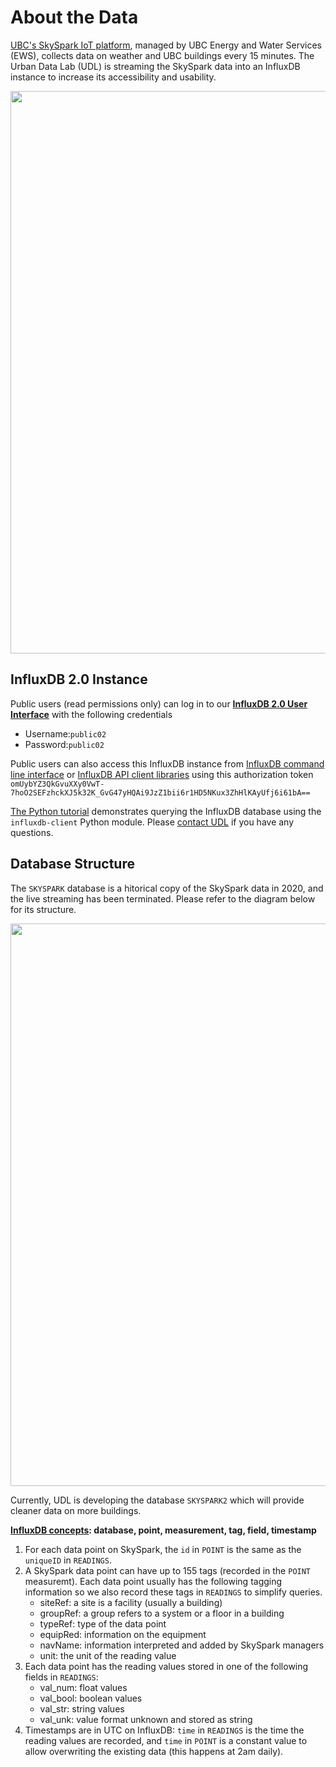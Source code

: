 # About the Data
[UBC's SkySpark IoT platform](https://skyspark.energy.ubc.ca/), managed by UBC Energy and Water Services (EWS), collects data on weather and UBC buildings every 15 minutes. The Urban Data Lab (UDL) is streaming the SkySpark data into an InfluxDB instance to increase its accessibility and usability.

<p align="center">
  <img width="900" src="https://github.com/UBC-UrbanDataLab/SkySpark_data/blob/master/images/InfluxDB_UI_Example.PNG">
</p>

## InfluxDB 2.0 Instance
Public users (read permissions only) can log in to our [**InfluxDB 2.0 User Interface**](http://206.12.92.81:8086/) with the following credentials
- Username:`public02`
- Password:`public02`

Public users can also access this InfluxDB instance from [InfluxDB command line interface](https://docs.influxdata.com/influxdb/v2.0/) or [InfluxDB API client libraries](https://docs.influxdata.com/influxdb/v2.0/tools/client-libraries/) using this authorization token `omUybYZ3QkGvuXXy0VwT-7hoO2SEFzhckXJ5k32K_GvG47yHQAi9JzZ1bii6r1HD5NKux3ZhHlKAyUfj6i61bA==` 

[The Python tutorial](https://github.com/UBC-UrbanDataLab/SkySpark_data/blob/master/SKYSPARK2%20Tutorial%20v1.ipynb) demonstrates querying the InfluxDB database using the `influxdb-client` Python module. Please [contact UDL](https://urbandatalab.io/) if you have any questions.

## Database Structure
The `SKYSPARK` database is a hitorical copy of the SkySpark data in 2020, and the live streaming has been terminated. Please refer to the diagram below for its structure.

<p align="center">
  <img width="900" src="https://github.com/UBC-UrbanDataLab/SkySpark_data/blob/master/images/SKYSPARK%20Structure.JPG">
</p>

Currently, UDL is developing the database  `SKYSPARK2` which will provide cleaner data on more buildings.


**[InfluxDB concepts](https://docs.influxdata.com/influxdb/v2.0/reference/key-concepts/): database, point, measurement, tag, field, timestamp**
1. For each data point on SkySpark, the `id` in `POINT` is the same as the `uniqueID` in `READINGS`.
2. A SkySpark data point can have up to 155 tags (recorded in the `POINT` measuremt). Each data point usually has the following tagging information so we also record these tags in `READINGS` to simplify queries.
   * siteRef: a site is a facility (usually a building) 
   * groupRef: a group refers to a system or a floor in a building
   * typeRef: type of the data point  
   * equipRed: information on the equipment
   * navName: information interpreted and added by SkySpark managers
   * unit: the unit of the reading value
3. Each data point has the reading values stored in one of the following fields in `READINGS`:
   * val_num: float values
   * val_bool: boolean values
   * val_str: string values
   * val_unk: value format unknown and stored as string
4. Timestamps are in UTC on InfluxDB: `time` in `READINGS` is the time the reading values are recorded, and `time` in `POINT` is a constant value to allow overwriting the existing data (this happens at 2am daily).
